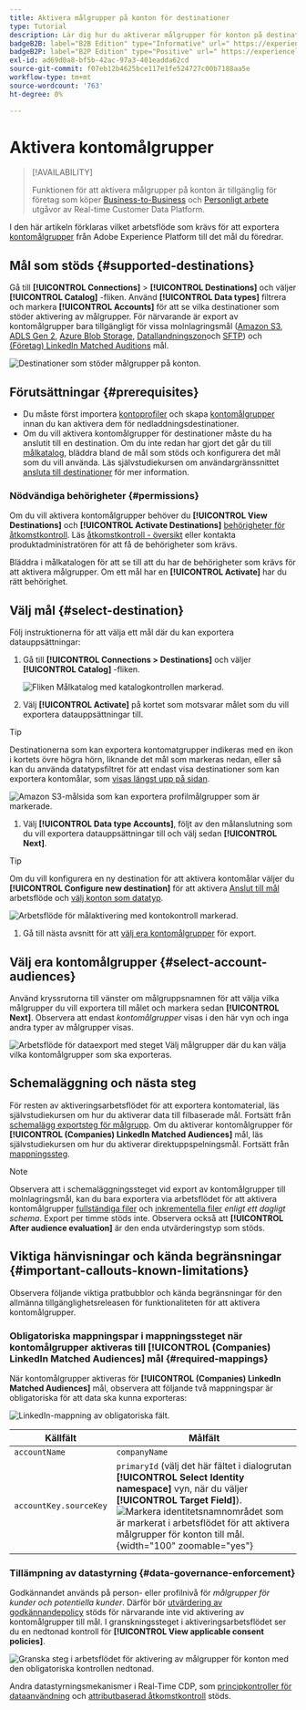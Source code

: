 ```yaml
---
title: Aktivera målgrupper på konton för destinationer
type: Tutorial
description: Lär dig hur du aktiverar målgrupper för konton på destinationer
badgeB2B: label="B2B Edition" type="Informative" url=" https://experienceleague.adobe.com/docs/experience-platform/rtcdp/intro/rtcdp-intro/overview.html?lang=en#rtcdp-editions newtab=true"
badgeB2P: label="B2P Edition" type="Positive" url=" https://experienceleague.adobe.com/docs/experience-platform/rtcdp/intro/rtcdp-intro/overview.html?lang=en#rtcdp-editions newtab=true"
exl-id: ad69d0a8-bf5b-42ac-97a3-401eadda62cd
source-git-commit: f07eb12b4625bce117e1fe524727c00b7188aa5e
workflow-type: tm+mt
source-wordcount: '763'
ht-degree: 0%

---
```


# Aktivera kontomålgrupper

>[!AVAILABILITY]
>
>Funktionen för att aktivera målgrupper på konton är tillgänglig för företag som köper [Business-to-Business](/help/rtcdp/overview.md#rtcdp-b2b) och [Personligt arbete](/help/rtcdp/overview.md#rtcdp-b2b) utgåvor av Real-time Customer Data Platform.

I den här artikeln förklaras vilket arbetsflöde som krävs för att exportera [kontomålgrupper](/help/segmentation/ui/account-audiences.md) från Adobe Experience Platform till det mål du föredrar.

## Mål som stöds {#supported-destinations}

Gå till **[!UICONTROL Connections]** > **[!UICONTROL Destinations]** och väljer **[!UICONTROL Catalog]** -fliken. Använd **[!UICONTROL Data types]** filtrera och markera **[!UICONTROL Accounts]** för att se vilka destinationer som stöder aktivering av målgrupper. För närvarande är export av kontomålgrupper bara tillgängligt för vissa molnlagringsmål ([Amazon S3](/help/destinations/catalog/cloud-storage/amazon-s3.md), [ADLS Gen 2](/help/destinations/catalog/cloud-storage/adls-gen2.md), [Azure Blob Storage](/help/destinations/catalog/cloud-storage/azure-blob.md), [Datallandningszon](/help/destinations/catalog/cloud-storage/data-landing-zone.md)och [SFTP](/help/destinations/catalog/cloud-storage/sftp.md)) och [(Företag) LinkedIn Matched Auditions](/help/destinations/catalog/social/linkedin.md) mål.

![Destinationer som stöder målgrupper på konton.](/help/destinations/assets/ui/activate-account-audiences/data-types-filter.png)

## Förutsättningar {#prerequisites}

* Du måste först importera [kontoprofiler](/help/rtcdp/accounts/account-profile-overview.md) och skapa [kontomålgrupper](/help/segmentation/ui/account-audiences.md) innan du kan aktivera dem för nedladdningsdestinationer.
* Om du vill aktivera kontomålgrupper för destinationer måste du ha anslutit till en destination. Om du inte redan har gjort det går du till [målkatalog](../catalog/overview.md), bläddra bland de mål som stöds och konfigurera det mål som du vill använda. Läs självstudiekursen om användargränssnittet [ansluta till destinationer](./connect-destination.md) för mer information.

### Nödvändiga behörigheter {#permissions}

Om du vill aktivera kontomålgrupper behöver du **[!UICONTROL View Destinations]** och **[!UICONTROL Activate Destinations]** [behörigheter för åtkomstkontroll](/help/access-control/home.md#permissions). Läs [åtkomstkontroll - översikt](/help/access-control/ui/overview.md) eller kontakta produktadministratören för att få de behörigheter som krävs.

Bläddra i målkatalogen för att se till att du har de behörigheter som krävs för att aktivera målgrupper. Om ett mål har en **[!UICONTROL Activate]** har du rätt behörighet.

## Välj mål {#select-destination}

Följ instruktionerna för att välja ett mål där du kan exportera datauppsättningar:

1. Gå till **[!UICONTROL Connections > Destinations]** och väljer **[!UICONTROL Catalog]** -fliken.

   ![Fliken Målkatalog med katalogkontrollen markerad.](/help/destinations/assets/ui/export-datasets/catalog-tab.png)

1. Välj **[!UICONTROL Activate]** på kortet som motsvarar målet som du vill exportera datauppsättningar till.

>[!TIP]
>
>Destinationerna som kan exportera kontomatgrupper indikeras med en ikon i kortets övre högra hörn, liknande det mål som markeras nedan, eller så kan du använda datatypsfiltret för att endast visa destinationer som kan exportera kontomålar, som [visas längst upp på sidan](#supported-destinations).

![Amazon S3-målsida som kan exportera profilmålgrupper som är markerade.](/help/destinations/assets/ui/activate-account-audiences/amazon-s3-icon-activate-account-audiences.png)

1. Välj **[!UICONTROL Data type Accounts]**, följt av den målanslutning som du vill exportera datauppsättningar till och välj sedan **[!UICONTROL Next]**.

>[!TIP]
> 
>Om du vill konfigurera en ny destination för att aktivera kontomålar väljer du **[!UICONTROL Configure new destination]** för att aktivera [Anslut till mål](/help/destinations/ui/connect-destination.md) arbetsflöde och [välj konton som datatyp](/help/destinations/ui/connect-destination.md#segment-activation-or-dataset-exports).

![Arbetsflöde för målaktivering med kontokontroll markerad.](/help/destinations/assets/ui/activate-account-audiences/activate-account-audiences-highlighted.png)

1. Gå till nästa avsnitt för att [välj era kontomålgrupper](#select-profile-audiences) för export.

## Välj era kontomålgrupper {#select-account-audiences}

Använd kryssrutorna till vänster om målgruppsnamnen för att välja vilka målgrupper du vill exportera till målet och markera sedan **[!UICONTROL Next]**. Observera att endast *kontomålgrupper* visas i den här vyn och inga andra typer av målgrupper visas.

![Arbetsflöde för dataexport med steget Välj målgrupper där du kan välja vilka kontomålgrupper som ska exporteras.](/help/destinations/assets/ui/activate-account-audiences/select-account-audiences.png)

## Schemaläggning och nästa steg

För resten av aktiveringsarbetsflödet för att exportera kontomaterial, läs självstudiekursen om hur du aktiverar data till filbaserade mål. Fortsätt från [schemalägg exportsteg för målgrupp](/help/destinations/ui/activate-batch-profile-destinations.md#scheduling). Om du aktiverar kontomålgrupper för **[!UICONTROL (Companies) LinkedIn Matched Audiences]** mål, läs självstudiekursen om hur du aktiverar direktuppspelningsmål. Fortsätt från [mappningssteg](/help/destinations/ui/activate-segment-streaming-destinations.md#mapping).

>[!NOTE]
>
>Observera att i schemaläggningssteget vid export av kontomålgrupper till molnlagringsmål, kan du bara exportera via arbetsflödet för att aktivera kontomålgrupper [fullständiga filer](/help/destinations/ui/activate-batch-profile-destinations.md#export-full-files) och [inkrementella filer](/help/destinations/ui/activate-batch-profile-destinations.md#export-incremental-files) _enligt ett dagligt schema_. Export per timme stöds inte. Observera också att **[!UICONTROL After audience evaluation]** är den enda utvärderingstyp som stöds.

## Viktiga hänvisningar och kända begränsningar {#important-callouts-known-limitations}

Observera följande viktiga pratbubblor och kända begränsningar för den allmänna tillgänglighetsreleasen för funktionaliteten för att aktivera kontomålgrupper.

### Obligatoriska mappningspar i mappningssteget när kontomålgrupper aktiveras till **[!UICONTROL (Companies) LinkedIn Matched Audiences]** mål {#required-mappings}

När kontomålgrupper aktiveras för **[!UICONTROL (Companies) LinkedIn Matched Audiences]** mål, observera att följande två mappningspar är obligatoriska för att data ska kunna exporteras:

![LinkedIn-mappning av obligatoriska fält.](/help/destinations/assets/ui/activate-account-audiences/linkedin-mapping-required-fields.png)

| Källfält | Målfält |
|---------|----------|
| `accountName` | `companyName` |
| `accountKey.sourceKey` | `primaryId` (välj det här fältet i dialogrutan **[!UICONTROL Select Identity namespace]** vyn, när du väljer **[!UICONTROL Target Field]**). <br> ![Markera identitetsnamnområdet som är markerat i arbetsflödet för att aktivera målgrupper för konton till mål.](/help/destinations/assets/ui/activate-account-audiences/identity-namespace-highlighted.png "Markera identitetsnamnområdet som är markerat i arbetsflödet för att aktivera målgrupper för konton till mål."){width="100" zoomable="yes"} |

### Tillämpning av datastyrning {#data-governance-enforcement}

Godkännandet används på person- eller profilnivå för *målgrupper för kunder och potentiella kunder*. Därför bör  [utvärdering av godkännandepolicy](/help/data-governance/enforcement/auto-enforcement.md#consent-policy-evaluation) stöds för närvarande inte vid aktivering av kontomålgrupper till mål. I granskningssteget i aktiveringsarbetsflödet ser du en nedtonad kontroll för **[!UICONTROL View applicable consent policies]**.

![Granska steg i arbetsflödet för aktivering av målgrupper för konton med den obligatoriska kontrollen nedtonad.](/help/destinations/assets/ui/activate-account-audiences/consent-checks-greyed-out.png)

Andra datastyrningsmekanismer i Real-Time CDP, som [principkontroller för dataanvändning](/help/data-governance/enforcement/auto-enforcement.md#consent-policy-evaluation) och [attributbaserad åtkomstkontroll](/help/destinations/home.md#attribute-based-access) stöds.
